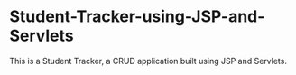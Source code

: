 # Student-Tracker-using-JSP-and-Servlets
This is a Student Tracker, a CRUD application built using JSP and Servlets.
